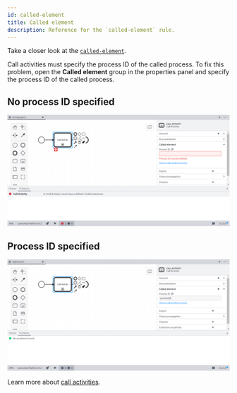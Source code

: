 ```yaml
---
id: called-element
title: Called element
description: Reference for the `called-element` rule.
---
```


Take a closer look at the [`called-element`](https://github.com/camunda/bpmnlint-plugin-camunda-compat/blob/main/rules/camunda-cloud/called-element.js).

Call activities must specify the process ID of the called process. To fix this problem, open the **Called element** group in the properties panel and specify the process ID of the called process.

## No process ID specified

![No process ID specified](./img/called-element/wrong.png)

## Process ID specified

![Process ID specified](./img/called-element/right.png)

Learn more about [call activities](/docs/components/modeler/bpmn/call-activities/#defining-the-called-process).
